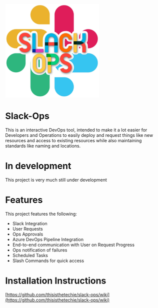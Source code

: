 ![logo](./application/icons/slack-ops-small.png)
# Slack-Ops
This is an interactive DevOps tool, intended to make it a lot easier for Developers and Operations to easily deploy and request things like new resources and access to existing resources while also maintaining standards like naming and locations.

# In development
This project is very much still under development

# Features
This project features the following:
- Slack Integration
- User Requests
- Ops Approvals
- Azure DevOps Pipeline Integration
- End-to-end communication with User on Request Progress
- Ops notification of failures
- Scheduled Tasks
- Slash Commands for quick access

# Installation Instructions
[https://github.com/thisisthetechie/slack-ops/wiki](https://github.com/thisisthetechie/slack-ops/wiki)
